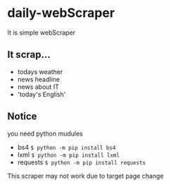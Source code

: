 # daily-webScraper
It is simple webScraper

## It scrap...
- todays weather
- news headline
- news about IT
- 'today's English'

## Notice
you need python mudules
- bs4 `$ python -m pip install bs4`
- lxml `$ python -m pip install lxml`
- requests `$ python -m pip install requests`

This scraper may not work due to target page change
